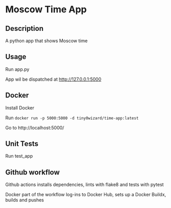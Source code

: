 # Moscow Time App

## Description
A python app that shows Moscow time

## Usage
Run app.py

App wil be dispatched at http://127.0.0.1:5000
 
## Docker
Install Docker

Run `docker run -p 5000:5000 -d tiny0wizard/time-app:latest`

Go to http://localhost:5000/

## Unit Tests

Run test_app

## Github workflow

Github actions installs dependencies, lints with flake8 and tests with pytest

Docker part of the workflow log-ins to Docker Hub, sets up a Docker Buildx, builds and pushes